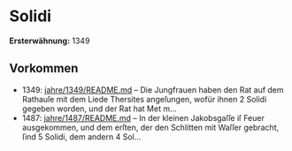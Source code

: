 # Solidi

**Ersterwähnung:** 1349

## Vorkommen
- 1349: [jahre/1349/README.md](../jahre/1349/README.md) – Die Jungfrauen haben den Rat auf dem Rathauſe
mit dem Liede Thersites angeſungen, wofür ihnen 2 Solidi
gegeben worden, und der Rat hat Met m...
- 1487: [jahre/1487/README.md](../jahre/1487/README.md) – In der kleinen Jakobsgaſſe iſ Feuer ausgekommen,
und dem erſten, der den Schlitten mit Waſſer gebracht,
ſind 5 Solidi, dem andern 4 Sol...
